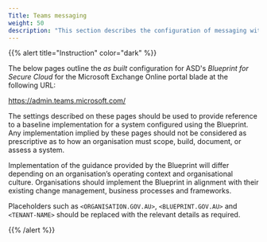 ```yaml
---
Title: Teams messaging
weight: 50
description: "This section describes the configuration of messaging within Microsoft Teams associated with systems built according to guidance in ASD's Blueprint for Secure Cloud."
---
```


{{% alert title="Instruction" color="dark" %}}

The below pages outline the *as built* configuration for ASD's *Blueprint for Secure Cloud* for the Microsoft Exchange Online portal blade at the following URL:

<https://admin.teams.microsoft.com/>

The settings described on these pages should be used to provide reference to a baseline implementation for a system configured using the Blueprint. Any implementation implied by these pages should not be considered as prescriptive as to how an organisation must scope, build, document, or assess a system.

Implementation of the guidance provided by the Blueprint will differ depending on an organisation’s operating context and organisational culture. Organisations should implement the Blueprint in alignment with their existing change management, business processes and frameworks.

Placeholders such as `<ORGANISATION.GOV.AU>`, `<BLUEPRINT.GOV.AU>` and `<TENANT-NAME>` should be replaced with the relevant details as required.

{{% /alert %}}
